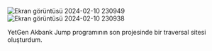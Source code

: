 ![Ekran görüntüsü 2024-02-10 230949](https://github.com/Savcdilara/MyProjectYetGenJump/assets/108372749/f08df7d8-0c18-4a5d-8072-56397222301b)
![Ekran görüntüsü 2024-02-10 230938](https://github.com/Savcdilara/MyProjectYetGenJump/assets/108372749/3d2450eb-7d52-42de-a9c1-9a0f71e03345)

YetGen Akbank Jump programının son projesinde bir traversal sitesi oluşturdum. 
